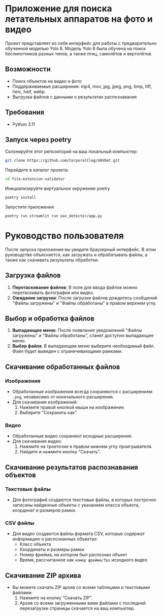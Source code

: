 # Приложение для поиска летательных аппаратов на фото и видео

Проект представляет из себя интерфейс для работы с предварительно обученной моделью Yolo 8. Модель Yolo 8 была обучена на поиск беспилотников разных типов, а также птиц, самолётов и вертолётов

## Возможности

- Поиск объектов на видео и фото
- Поддерживаемые расширения: mp4, mov, jpg, jpeg, png, bmp, tiff, heic, heif, webp
- Выгрузка файлов с данными о результатах распознавания

## Требования

- Python 3.11

## Запуск через poetry

Склонируйте этот репозиторий на ваш локальный компьютер:

```bash
git clone https://github.com/CorporalCleg/UAVDet.git
```

Перейдите в каталог проекта:

```bash
cd file-extension-validator
```

Инициализируйте виртуальное окружение poetry
```bash
poetry install
```

Запустите приложение
```bash
poetry run streamlit run uav_detector/app.py
```

# Руководство пользователя

После запуска приложения вы увидите браузерный интерфейс. В этом руководстве объясняется, как загружать и обрабатывать файлы, а также как скачивать результаты обработки.

## Загрузка файлов

1. **Перетаскивание файлов**: В поле для ввода файлов можно перетаскивать фотографии или видео.
2. **Ожидание загрузки**: После загрузки файлов дождитесь сообщений "Файлы загружены" и "Файлы обработаны" в правом верхнем углу.

## Выбор и обработка файлов

1. **Выпадающее меню**: После появления уведомлений "Файлы загружены" и "Файлы обработаны", станет доступно выпадающее меню.
2. **Выбор файла**: В выпадающем меню выберите необходимый файл. Файл будет выведен с ограничивающими рамками.

## Скачивание обработанных файлов

### Изображения

- Обработанные изображения всегда сохраняются с расширением `.png`, независимо от изначального расширения.
- Для скачивания изображений:
  1. Нажмите правой кнопкой мыши на изображение.
  2. Выберите "Сохранить как".

### Видео

- Обработанные видео сохраняют исходные расширения.
- Для скачивания видео:
  1. Нажмите на троеточие в правом нижнем углу проигрывателя.
  2. Найдите и нажмите кнопку "Скачать".

## Скачивание результатов распознавания объектов

### Текстовые файлы

- Для фотографий создаются текстовые файлы, в которых построчно записаны найденные объекты с указанием класса объекта, координат и размеров рамки.

### CSV файлы

- Для видео создаются файлы формата CSV, которые содержат информацию о распознанных объектах:
  - Класс объекта
  - Координаты и размеры рамки
  - Номер фрейма, на котором был распознан объект
  - Время, рассчитанное как `номер фрейма/fps` исходного видео

## Скачивание ZIP архива

- Вы можете скачать ZIP архив со всеми таблицами и текстовыми файлами:
  1. Нажмите на кнопку "Скачать ZIP".
  2. Архив со всеми загруженными вами файлами с последней перезагрузки страницы скачается на ваш компьютер.
